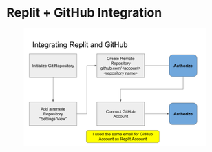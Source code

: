 # Replit + GitHub Integration

<figure><img src="../.gitbook/assets/image (1).png" alt=""><figcaption></figcaption></figure>
